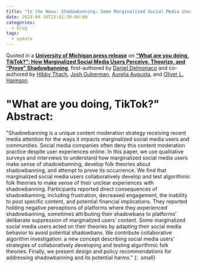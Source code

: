```yaml
---
title: "In the News: Shadowbanning: Some Marginalized Social Media Users Believe Their Content is Suppressed"
date: 2024-04-16T23:01:30-04:00
categories:
  - blog
tags:
  - update
---
```

Quoted in a <a href="https://news.umich.edu/shadowbanning-some-marginalized-social-media-users-believe-their-content-is-suppressed/" target="blank"><b>University of Michigan press release</b></a> on <a href="https://deepblue.lib.umich.edu/handle/2027.42/192621" target="blank"><b>“What are you doing, TikTok?”: How Marginalized Social Media Users Perceive, Theorize, and “Prove” Shadowbanning</b></a>, first-authored by <a href="https://www.libraries.rutgers.edu/directory/daniel-delmonaco" target="blank">Daniel Delmonaco</a> and co-authored by <a href="https://www.hibbythach.com/" target="blank">Hibby Thach</a>, <a href="https://www.si.umich.edu/people/josh-guberman" target="blank">Josh Guberman</a>, <a href="https://www.aeva.dev/" target="blank">Aurelia Augusta</a>, and <a href="https://oliverhaimson.com/" target="_blank">Oliver L. Haimson</a>.

# "What are you doing, TikTok?" Abstract:
"Shadowbanning is a unique content moderation strategy receiving recent media attention for the ways it impacts marginalized social media users and communities. Social media companies often deny this content moderation practice despite user experiences online. In this paper, we use qualitative surveys and interviews to understand how marginalized social media users make sense of shadowbanning, develop folk theories about shadowbanning, and attempt to prove its occurrence. We find that marginalized social media users collaboratively develop and test algorithmic folk theories to make sense of their unclear experiences with shadowbanning. Participants reported direct consequences of shadowbanning, including frustration, decreased engagement, the inability to post specific content, and potential financial implications. They reported holding negative perceptions of platforms where they experienced shadowbanning, sometimes attributing their shadowbans to platforms’ deliberate suppression of marginalized users’ content. Some marginalized social media users acted on their theories by adapting their social media behavior to avoid potential shadowbans. We contribute collaborative algorithm investigation: a new concept describing social media users’ strategies of collaboratively developing and testing algorithmic folk theories. Finally, we present design and policy recommendations for addressing shadowbanning and its potential harms."
{: .small}
